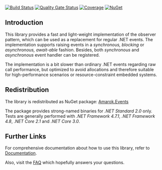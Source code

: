 [![Build Status](https://dev.azure.com/amarok79/Amarok/_apis/build/status/Amarok.Events?branchName=master)](https://dev.azure.com/amarok79/Amarok/_build/latest?definitionId=17&branchName=master)
[![Quality Gate Status](https://sonarcloud.io/api/project_badges/measure?project=Amarok79_Events&metric=alert_status)](https://sonarcloud.io/dashboard?id=Amarok79_Events)
[![Coverage](https://sonarcloud.io/api/project_badges/measure?project=Amarok79_Events&metric=coverage)](https://sonarcloud.io/dashboard?id=Amarok79_Events)
[![NuGet](https://img.shields.io/nuget/v/Amarok.Events.svg?logo=)](https://www.nuget.org/packages/Amarok.Events/)

## Introduction

This library provides a fast and light-weight implementation of the observer pattern, which can be used as a replacement for regular .NET events. The implementation supports raising events in a *synchronous, blocking* or *asynchronous, await-able* fashion. Besides, both *synchronous* and *asynchronous* event handler can be registered.

The implementation is a bit slower than ordinary .NET events regarding raw call performance, but optimized to avoid allocations and therefore suitable for high-performance scenarios or resource-constraint embedded systems.


## Redistribution

The library is redistributed as NuGet package: [Amarok.Events](https://www.nuget.org/packages/Amarok.Events/)

The package provides strong-named binaries for *.NET Standard 2.0* only. Tests are generally performed with *.NET Framework 4.7.1*, *.NET Framework 4.8*, *.NET Core 2.1* and *.NET Core 3.0*.


## Further Links

For comprehensive documentation about how to use this library, refer to [Documentation](doc/Documentation.md).

Also, visit the [FAQ](doc/FAQ.md) which hopefully answers your questions.
